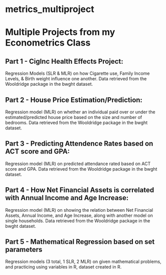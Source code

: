 # metrics_multiproject
# **Multiple Projects from my Econometrics Class**

## Part 1  - CigInc Health Effects Project:

Regression Models (SLR & MLR) on how Cigarette use, Family Income Levels, & Birth weight influence one another. Data retrieved from the Wooldridge package in the bwght dataset.

## Part 2  - House Price Estimation/Prediction:

Regression model (MLR) on whether an individual paid over or under the estimated/predicted house price based on the size and number of bedrooms. Data retrieved from the Wooldridge package in the bwght dataset.

## Part 3  - Predicting Attendence Rates based on ACT score and GPA:

Regression model (MLR) on predicted attendance rated based on ACT score and GPA. Data retrieved from the Wooldridge package in the bwght dataset.


## Part 4  - How Net Financial Assets is correlated with Annual Income and Age Increase:

Regression model (MLR) on showing the relation between Net Financial Assets, Annual Income, and Age Increase, along with another model on single households. Data retrieved from the Wooldridge package in the bwght dataset.

## Part 5  - Mathematical Regression based on set parameters

Regression models (3 total, 1 SLR, 2 MLR) on given mathematical problems, and practicing using variables in R, dataset created in R.
